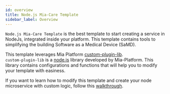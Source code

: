 ```yaml
---
id: overview
title: Node.js Mia-Care Template
sidebar_label: Overview
---
```


<!--
WARNING: this file was automatically generated by Mia-Platform Doc Aggregator.
DO NOT MODIFY IT BY HAND.
Instead, modify the source file and run the aggregator to regenerate this file.
-->

`Node.js Mia-Care Template` is the best template to start creating a service in NodeJs, integrated inside your platform. This template contains tools to simplifying the building Software as a Medical Device (SaMD).

This template leverages Mia Platform [custom-plugin-lib][custom-plugin-lib].  
`custom-plugin-lib` is a [node.js][node.js] library developed by Mia-Platform. This library contains configurations and functions that will help you to modify your template with easiness.

If you want to learn how to modify this template and create your node microservice with custom logic, follow this [walkthrough][walkthrough].


[custom-plugin-lib]: https://github.com/mia-platform/custom-plugin-lib
[node.js]: https://nodejs.org/en/

[walkthrough]: /runtime_suite_templates/node.js-mia-care-samd-template/20_walkthrough.md
